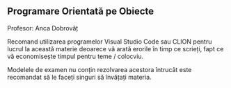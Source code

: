 ## Programare Orientată pe Obiecte

Profesor: Anca Dobrovăț

Recomand utilizarea programelor Visual Studio Code sau CLION pentru lucrul la această materie deoarece vă arată erorile în timp ce scrieți, fapt ce vă economisește timpul pentru teme / colocviu.

Modelele de examen nu conțin rezolvarea acestora întrucât este recomandat să le faceți singuri să învățați materia.

